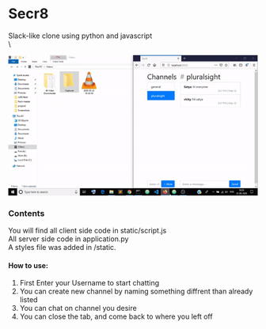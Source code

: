 # Secr8

Slack-like clone using python and javascript\
\

![](demo.gif)
### Contents
You will find all client side code in static/script.js \
All server side code in application.py \
A styles file was added in /static.

#### How to use: 

1. First Enter your Username to start chatting
2. You can create new channel by naming something diffrent than already listed
3. You can chat on channel you desire
4. You can close the tab, and come back to where you left off



